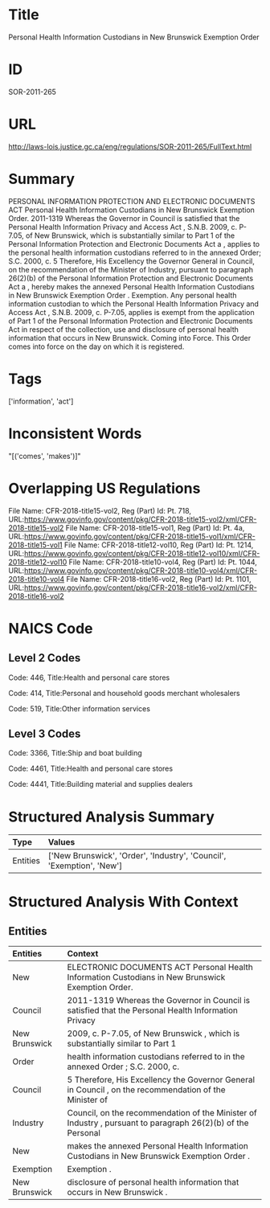 # Title
Personal Health Information Custodians in New Brunswick Exemption Order


# ID
SOR-2011-265

# URL
http://laws-lois.justice.gc.ca/eng/regulations/SOR-2011-265/FullText.html


# Summary
PERSONAL INFORMATION PROTECTION AND ELECTRONIC DOCUMENTS ACT Personal Health Information Custodians in New Brunswick Exemption Order.
2011-1319 Whereas the Governor in Council is satisfied that the  Personal Health Information Privacy and Access Act , S.N.B. 2009, c.
P-7.05, of New Brunswick, which is substantially similar to Part 1 of the  Personal Information Protection and Electronic Documents Act a , applies to the personal health information custodians referred to in the annexed Order; S.C. 2000, c.
5 Therefore, His Excellency the Governor General in Council, on the recommendation of the Minister of Industry, pursuant to paragraph 26(2)(b) of the  Personal Information Protection and Electronic Documents Act a , hereby makes the annexed  Personal Health Information Custodians in New Brunswick Exemption Order .
Exemption.
Any personal health information custodian to which the  Personal Health Information Privacy and Access Act , S.N.B. 2009, c.
P-7.05, applies is exempt from the application of Part 1 of the  Personal Information Protection and Electronic Documents Act  in respect of the collection, use and disclosure of personal health information that occurs in New Brunswick.
Coming into Force.
This Order comes into force on the day on which it is registered.


# Tags
['information', 'act']


# Inconsistent Words
"[('comes', 'makes')]"


# Overlapping US Regulations
File Name: CFR-2018-title15-vol2, Reg (Part) Id: Pt. 718, URL:https://www.govinfo.gov/content/pkg/CFR-2018-title15-vol2/xml/CFR-2018-title15-vol2
File Name: CFR-2018-title15-vol1, Reg (Part) Id: Pt. 4a, URL:https://www.govinfo.gov/content/pkg/CFR-2018-title15-vol1/xml/CFR-2018-title15-vol1
File Name: CFR-2018-title12-vol10, Reg (Part) Id: Pt. 1214, URL:https://www.govinfo.gov/content/pkg/CFR-2018-title12-vol10/xml/CFR-2018-title12-vol10
File Name: CFR-2018-title10-vol4, Reg (Part) Id: Pt. 1044, URL:https://www.govinfo.gov/content/pkg/CFR-2018-title10-vol4/xml/CFR-2018-title10-vol4
File Name: CFR-2018-title16-vol2, Reg (Part) Id: Pt. 1101, URL:https://www.govinfo.gov/content/pkg/CFR-2018-title16-vol2/xml/CFR-2018-title16-vol2



# NAICS Code
## Level 2 Codes
Code: 446, Title:Health and personal care stores

Code: 414, Title:Personal and household goods merchant wholesalers

Code: 519, Title:Other information services




## Level 3 Codes
Code: 3366, Title:Ship and boat building

Code: 4461, Title:Health and personal care stores

Code: 4441, Title:Building material and supplies dealers







# Structured Analysis Summary
| Type     | Values                                                                |
|:---------|:----------------------------------------------------------------------|
| Entities | ['New Brunswick', 'Order', 'Industry', 'Council', 'Exemption', 'New'] |


# Structured Analysis With Context
 


## Entities
| Entities      | Context                                                                                                     |
|:--------------|:------------------------------------------------------------------------------------------------------------|
| New           | ELECTRONIC DOCUMENTS ACT Personal Health Information Custodians in New  Brunswick Exemption Order.          |
| Council       | 2011-1319 Whereas the Governor in  Council is satisfied that the Personal Health Information Privacy        |
| New Brunswick | 2009, c. P-7.05, of  New Brunswick , which is substantially similar to Part 1                               |
| Order         | health information custodians referred to in the annexed Order ; S.C. 2000, c.                              |
| Council       | 5 Therefore, His Excellency the Governor General in  Council , on the recommendation of the Minister of     |
| Industry      | Council, on the recommendation of the Minister of Industry , pursuant to paragraph 26(2)(b) of the Personal |
| New           | makes the annexed Personal Health Information Custodians in New  Brunswick Exemption Order .                |
| Exemption     | Exemption .                                                                                                 |
| New Brunswick | disclosure of personal health information that occurs in New Brunswick .                                    |


